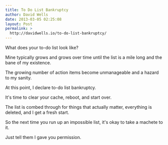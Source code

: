 ```yaml
---
title: To Do List Bankruptcy
author: David Wells
date: 2013-03-05 02:25:08
layout: Post
permalink: >
  http://davidwells.io/to-do-list-bankruptcy/
---
```


What does your to-do list look like?

Mine typically grows and grows over time until the list is a mile long and the bane of my existence.

The growing number of action items become unmanageable and a hazard to my sanity.

At this point, I declare to-do list bankruptcy.

It's time to clear your cache, reboot, and start over.

The list is combed through for things that actually matter, everything is deleted, and I get a fresh start.

So the next time you run up an impossible list, it's okay to take a machete to it.

Just tell them I gave you permission.
